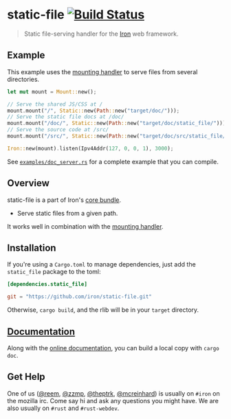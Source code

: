 static-file [![Build Status](https://secure.travis-ci.org/iron/static-file.png?branch=master)](https://travis-ci.org/iron/static-file)
====

> Static file-serving handler for the [Iron](https://github.com/iron/iron) web framework.

## Example

This example uses the [mounting handler][mounting-handler] to serve files from several directories.

```rust
let mut mount = Mount::new();

// Serve the shared JS/CSS at /
mount.mount("/", Static::new(Path::new("target/doc/")));
// Serve the static file docs at /doc/
mount.mount("/doc/", Static::new(Path::new("target/doc/static_file/")));
// Serve the source code at /src/
mount.mount("/src/", Static::new(Path::new("target/doc/src/static_file/src/lib.rs.html")));

Iron::new(mount).listen(Ipv4Addr(127, 0, 0, 1), 3000);
```

See [`examples/doc_server.rs`](examples/doc_server.rs) for a complete example that you can compile.

## Overview

static-file is a part of Iron's [core bundle](https://github.com/iron/core).

- Serve static files from a given path.

It works well in combination with the [mounting handler][mounting-handler].

## Installation

If you're using a `Cargo.toml` to manage dependencies, just add the `static_file` package to the toml:

```toml
[dependencies.static_file]

git = "https://github.com/iron/static-file.git"
```

Otherwise, `cargo build`, and the rlib will be in your `target` directory.

## [Documentation](http://ironframework.io/doc/staticfile)

Along with the [online documentation](http://ironframework.io/doc/staticfile),
you can build a local copy with `cargo doc`.

## Get Help

One of us ([@reem](https://github.com/reem/), [@zzmp](https://github.com/zzmp/),
[@theptrk](https://github.com/theptrk/), [@mcreinhard](https://github.com/mcreinhard))
is usually on `#iron` on the mozilla irc. Come say hi and ask any questions you might have.
We are also usually on `#rust` and `#rust-webdev`.

[mounting-handler]: https://github.com/iron/mount
